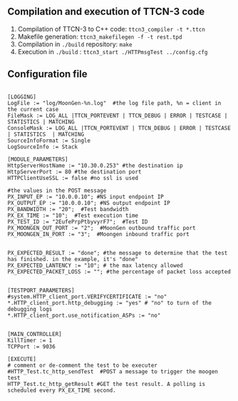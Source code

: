 ## Compilation and execution of TTCN-3 code
1. Compilation of TTCN-3 to C++ code: `ttcn3_compiler -t *.ttcn`
2. Makefile generation: `ttcn3_makefilegen -f -t rest.tpd` 
3. Compilation in `./build` repository: `make` 
4. Execution in `./build` : `ttcn3_start ./HTTPmsgTest ../config.cfg` 

## Configuration file  
```

[LOGGING]
LogFile := "log/MoonGen-%n.log"  #the log file path, %n = client in the current case 
FileMask := LOG_ALL |TTCN_PORTEVENT | TTCN_DEBUG | ERROR | TESTCASE | STATISTICS | MATCHING
ConsoleMask := LOG_ALL |TTCN_PORTEVENT | TTCN_DEBUG | ERROR | TESTCASE | STATISTICS  | MATCHING
SourceInfoFormat := Single
LogSourceInfo := Stack

[MODULE_PARAMETERS]
HttpServerHostName := "10.30.0.253" #the destination ip 
HttpServerPort := 80 #the destination port
HTTPClientUseSSL := false #no ssl is used

#the values in the POST message
PX_INPUT_EP := "10.0.0.10"; #NS input endpoint IP
PX_OUTPUT_EP := "10.0.0.10"; #NS output endpoint IP
PX_BANDWIDTH := "20";  #Test bandwidth
PX_EX_TIME := "10";  #Test execution time
PX_TEST_ID := "2EufePrpPtbyvyrF7";  #Test ID
PX_MOONGEN_OUT_PORT := "2";  #MoonGen outbound traffic port
PX_MOONGEN_IN_PORT := "3";  #Moongen inbound traffic port


PX_EXPECTED_RESULT := "done"; #the message to determine that the test has finished. in the example, it's "done"
PX_EXPECTED_LANTENCY := "10"; # the max latency allowed
PX_EXPECTED_PACKET_LOSS := ""; #the percentage of packet loss accepted


[TESTPORT_PARAMETERS]
#system.HTTP_client_port.VERIFYCERTIFICATE := "no"
*.HTTP_client_port.http_debugging := "yes" # "no" to turn of the debugging logs
*.HTTP_client_port.use_notification_ASPs := "no"


[MAIN_CONTROLLER]
KillTimer := 1
TCPPort := 9036

[EXECUTE]
# comment or de-comment the test to be executer
#HTTP_Test.tc_http_sendTest  #POST a message to trigger the moogen test
HTTP_Test.tc_http_getResult #GET the test result. A polling is scheduled every PX_EX_TIME second. 

```
